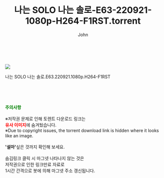 ﻿---
layout: post
title:  "    나는 SOLO 나는 솔로-E63-220921-1080p-H264-F1RST.torrent"
author: John
categories: [ TV ]
tags: [  ]
image: https://torrentrj54.com/uploadfile/full/48e3587d6b0bf36c98bbf13e9124d76d9211a897.jpg 
description: "    나는 SOLO 나는 솔로-E63-220921-1080p-H264-F1RST torrent 정보 공유"
toc: true
toc_sticky: true
---

<br>
<p><img src="https://torrentrj54.com/uploadfile/full/48e3587d6b0bf36c98bbf13e9124d76d9211a897.jpg"/></p>
 나는 SOLO 나는 솔로.E63.220921.1080p.H264-F1RST  
    
<br><br><br>
<p data-ke-size="size16"><b><span style="color: green;">주의사항</span></b><br /><br />※저작권 문제로 인해 토렌트 다운로드 링크는<br /><b><span style="color: red;">유사 이미지</span></b>에 숨겨뒀습니다.<br />※Due to copyright issues, the torrent download link is hidden where it looks like an image.<br /><br /><b>'설마'</b>싶은 것까지 확인해 보세요.<br /><br />숨김링크 클릭 시 마그넷 나타나지 않는 것은<br />저작권으로 인한 링크만료 자료로<br />1시간 간격으로 봇에 의해 마그넷 주소 갱신됩니다.</p>
